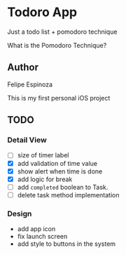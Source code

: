 #  Todoro App

Just a todo list + pomodoro technique

What is the Pomodoro Technique?

## Author

Felipe Espinoza

This is my first personal iOS project

## TODO

### Detail View

- [ ] size of timer label
- [x] add validation of time value
- [x] show alert when time is done
- [x] add logic for break
- [ ] add `completed` boolean to Task.
- [ ] delete task method implementation

### Design

- add app icon
- fix launch screen
- add style to buttons in the system
